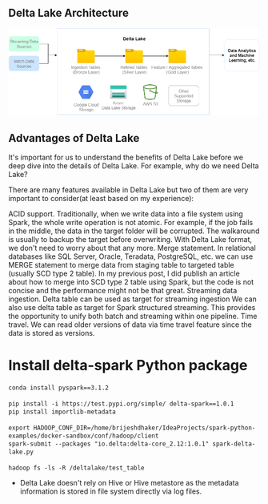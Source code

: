 
## Delta Lake Architecture

![deltalake_architecture.png](../src/main/py/com/example/deltalake/deltalake_architecture.png)

## Advantages of Delta Lake

It's important for us to understand the benefits of Delta Lake before we deep dive into the details of Delta Lake. For example, why do we need Delta Lake?

There are many features available in Delta Lake but two of them are very important to consider(at least based on my experience):

ACID support. Traditionally, when we write data into a file system using Spark, the whole write operation is not atomic. For example, if the job fails in the middle, the data in the target folder will be corrupted. The walkaround is usually to backup the target before overwriting. With Delta Lake format, we don't need to worry about that any more.
Merge statement. In relational databases like SQL Server, Oracle, Teradata, PostgreSQL, etc. we can use MERGE statement to merge data from staging table to targeted table (usually SCD type 2 table). In my previous post, I did publish an article about how to merge into SCD type 2 table using Spark, but the code is not concise and the performance might not be that great.
Streaming data ingestion. Delta table can be used as target for streaming ingestion We can also use delta table as target for Spark structured streaming. This provides the opportunity to unify both batch and streaming within one pipeline.
Time travel. We can read older versions of data via time travel feature since the data is stored as versions.

# Install delta-spark Python package
```shell
conda install pyspark==3.1.2

pip install -i https://test.pypi.org/simple/ delta-spark==1.0.1
pip install importlib-metadata

export HADOOP_CONF_DIR=/home/brijeshdhaker/IdeaProjects/spark-python-examples/docker-sandbox/conf/hadoop/client
spark-submit --packages "io.delta:delta-core_2.12:1.0.1" spark-delta-lake.py

hadoop fs -ls -R /deltalake/test_table

```

* Delta Lake doesn't rely on Hive or Hive metastore as the metadata information is stored in file system directly via log files. 